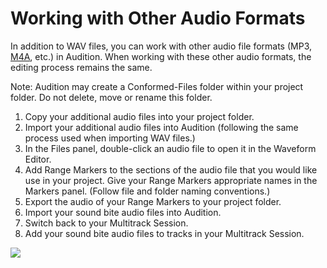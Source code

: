 # Working with Other Audio Formats

In addition to WAV files, you can work with other audio file formats \(MP3, [M4A](https://en.wikipedia.org/wiki/Apple_Lossless#Codec), etc.\) in Audition. When working with these other audio formats, the editing process remains the same.

Note: Audition may create a Conformed-Files folder within your project folder. Do not delete, move or rename this folder.

1. Copy your additional audio files into your project folder.
2. Import your additional audio files into Audition \(following the same process used when importing WAV files.\)
3. In the Files panel, double-click an audio file to open it in the Waveform Editor.
4. Add Range Markers to the sections of the audio file that you would like use in your project. Give your Range Markers appropriate names in the Markers panel. \(Follow file and folder naming conventions.\)
5. Export the audio of your Range Markers to your project folder.
6. Import your sound bite audio files into Audition.
7. Switch back to your Multitrack Session. 
8. Add your sound bite audio files to tracks in your Multitrack Session.

![](../.gitbook/assets/mp3-in-project-folder.png)

